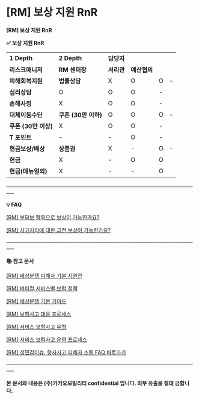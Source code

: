 # [RM] 보상 지원 RnR

**[RM] 보상 지원 RnR**

**✅ 보상 지원 RnR**

|  |  |  |  |  |  |
| --- | --- | --- | --- | --- | --- |
| **1 Depth** | **2 Depth** | **담당자** | | | |
| **리스크매니저** | **RM**  **센터장** | **서리관** | **예산협의** |
| **피해회복지원** | **법률상담** | X | O | O | - |
| **심리상담** | O | O | O | - |
| **손해사정** | X | O | O | - |
| **대체이동수단** | **쿠폰 (30만 이하)** | O | O | O | - |
| **쿠폰 (30만 이상)** | X | O | O | - |
| **T 포인트** | - | - | O | - |
| **현금보상/배상** | **상품권** | X | - | O | - |
| **현금** | X | - | O | O |
| **현금(매뉴얼외)** | X | - | - | O |

────────────────────────────────────────────────────

****💡 FAQ****

[[RM] 부담보 항목으로 보상이 가능한가요?](https://kakaomobilitysupport.zendesk.com/hc/ko/articles/40683393656729)

[[RM] 사고처리에 대한 금전 보상이 가능한가요?](https://kakaomobilitysupport.zendesk.com/hc/ko/articles/40683118321049)

**────────────────────────────────────────────────────**

**📚 참고 문서**

[[RM] 배상분쟁 피해자 기본 지원안](https://kakaomobilitysupport.zendesk.com/hc/ko/articles/40717919011225)

[[RM] 버티컬 서비스별 보험 정책](https://kakaomobilitysupport.zendesk.com/hc/ko/articles/40716956454681)

[[RM] 배상분쟁 기본 가이드](https://kakaomobilitysupport.zendesk.com/hc/ko/articles/40715116674329)

[[RM] 보험사고 대응 프로세스](https://kakaomobilitysupport.zendesk.com/hc/ko/articles/40717238182553)

[[RM] 서비스 보험사고 유형](https://kakaomobilitysupport.zendesk.com/hc/ko/articles/40721290232729)

[[RM] 서비스 보험사고 운영 프로세스](https://kakaomobilitysupport.zendesk.com/hc/ko/articles/40721365410585)

[[RM] 성민감이슈, 형사사고 피해자 소통 FAQ 바로가기](https://kakaomobilitysupport.zendesk.com/hc/ko/sections/39995774557721--RM-%EC%84%B1%EB%AF%BC%EA%B0%90%EC%9D%B4%EC%8A%88-%ED%98%95%EC%82%AC%EC%82%AC%EA%B3%A0-%ED%94%BC%ED%95%B4%EC%9E%90-%EC%86%8C%ED%86%B5-FAQ)

**────────────────────────────────────────────────────**

**본 문서와 내용은 (주)카카오모빌리티 confidential 입니다. 외부 유출을 절대 금합니다.**